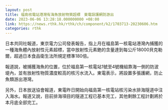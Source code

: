 ```yaml
---
layout: post
title: 福島核電站港灣有海魚放射物質超標　東電設護網防游出
date: 2023-06-06 13:28:18.000000000 +08:00
link: https://news.rthk.hk/rthk/ch/component/k2/1703713-20230606.htm
categories: rthk
---
```


日本共同社報道，東京電力公司發表報告，指上月在福島第一核電站港灣內捕獲的一種海魚體內放射性元素超標，當中放射性元素銫的含量達到每公斤18000貝克勒爾，超過日本食品衛生法所規定標準180倍。
   
報道說，被捕獲海魚的位置，位於福島第一核電站1號至4號機組靠海一側的防波堤內，並有放射性物質濃度較高的核污水流入。東電表示，將設置多張護網，防止魚類游出港灣。

另外，日本放送協會報道，東電昨日開始向福島第一核電站核污染水排海隧道中注入海水。報道又說，目前排海項目的隧道工程已基本完工，其他剩餘工程計劃將於本月底全部完工。
